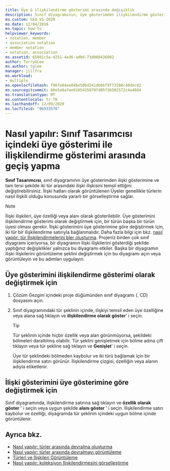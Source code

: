```yaml
---
title: Üye & ilişkilendirme gösterimi arasında değişiklik
description: Sınıf diyagramının, üye gösterimden ilişkilendirme gösterimine ve tam tersi kadar iki tür arasında Sınıf Tasarımcısı bir ilişki ilişkisini nasıl gösterdiğini öğrenin.
ms.custom: SEO-VS-2020
ms.date: 11/04/2016
ms.topic: how-to
helpviewer_keywords:
- notation, member
- association notation
- member notation
- notation, association
ms.assetid: 65881c5a-d251-4a36-ad0d-73d088436092
author: TerryGLee
ms.author: tglee
manager: jillfra
ms.workload:
- multiple
ms.openlocfilehash: f96fe04ee84be50bd241db6bf9f73280c40dec02
ms.sourcegitcommit: 60e5a8a7ee91854356797d05f3b502572c4a4884
ms.translationtype: MT
ms.contentlocale: tr-TR
ms.lasthandoff: 12/09/2020
ms.locfileid: "96933576"
---
```

# <a name="how-to-change-between-member-notation-and-association-notation-in-class-designer"></a>Nasıl yapılır: Sınıf Tasarımcısı içindeki üye gösterimi ile ilişkilendirme gösterimi arasında geçiş yapma

**Sınıf Tasarımcısı**, sınıf diyagramının üye gösterimden ilişki gösterimine ve tam tersi şekilde iki tür arasındaki ilişki ilişkisini temsil ettiğini değiştirebilirsiniz. İlişki hatları olarak görüntülenen Üyeler genellikle türlerin nasıl ilişkili olduğu konusunda yararlı bir görselleştirme sağlar.

> [!NOTE]
> İlişki ilişkileri, üye özelliği veya alanı olarak gösterilebilir. Üye gösterimini ilişkilendirme gösterimi olarak değiştirmek için, bir türün başka bir türün üyesi olması gerekir. İlişki gösterimini üye gösterimine göre değiştirmek için, iki tür bir ilişkilendirme satırıyla bağlanmalıdır. Daha fazla bilgi için bkz. [nasıl yapılır: tür Ilişkilendirmelerini bler oluşturma](how-to-create-associations-between-types.md). Projeniz birden çok sınıf diyagramı içeriyorsa, bir diyagramın ilişki ilişkilerini gösterdiği şekilde yaptığınız değişiklikler yalnızca bu diyagramı etkiler. Başka bir diyagramın ilişki ilişkilerini görüntüleme şeklini değiştirmek için bu diyagramı açın veya görüntüleyin ve bu adımları uygulayın.

## <a name="to-change-member-notation-to-association-notation"></a>Üye gösterimini ilişkilendirme gösterimi olarak değiştirmek için

1. Çözüm Gezgini içindeki proje düğümünden sınıf diyagramı (. CD) dosyasını açın.

2. Sınıf diyagramındaki tür şeklinin içinde, ilişkiyi temsil eden üye özelliğine veya alana sağ tıklayın ve **ilişkilendirme olarak göster**' i seçin.

    > [!TIP]
    > Tür şeklinin içinde hiçbir özellik veya alan görünmüyorsa, şekildeki bölmeleri daraltılmış olabilir. Tür şeklini genişletmek için bölme adına çift tıklayın veya tür şekline sağ tıklayın ve **Genişlet**' i seçin.

    Üye tür şeklindeki bölmeden kaybolur ve iki türü bağlamak için bir ilişkilendirme satırı görünür. İlişkilendirme çizgisi, özelliğin veya alanın adıyla etiketlenir.

## <a name="to-change-association-notation-to-member-notation"></a>İlişki gösterimini üye gösterimine göre değiştirmek için

Sınıf diyagramında, ilişkilendirme satırına sağ tıklayın ve **özellik olarak göster** ' i seçin veya uygun şekilde **alanı göster** ' i seçin. İlişkilendirme satırı kaybolur ve özelliği, diyagramda tür şeklinin içindeki uygun bölme içinde görüntülenir.

## <a name="see-also"></a>Ayrıca bkz.

- [Nasıl yapılır: türler arasında devralma oluşturma](how-to-create-inheritance-between-types.md)
- [Nasıl yapılır: türler arasında devralmayı görüntüleme](how-to-view-inheritance-between-types.md)
- [Türleri ve İlişkileri Görüntüleme](designing-and-viewing-classes-and-types.md)
- [Nasıl yapılır: koleksiyon Ilişkilendirmesini görselleştirme](how-to-visualize-a-collection-association.md)
